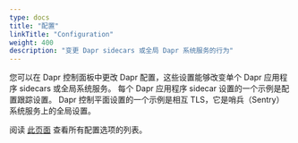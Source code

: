 ```yaml
---
type: docs
title: "配置"
linkTitle: "Configuration"
weight: 400
description: "变更 Dapr sidecars 或全局 Dapr 系统服务的行为"
---
```


您可以在 Dapr 控制面板中更改 Dapr 配置，这些设置能够改变单个 Dapr 应用程序 sidecars 或全局系统服务。 每个 Dapr 应用程序 sidecar 设置的一个示例是配置跟踪设置。 Dapr 控制平面设置的一个示例是相互 TLS，它是哨兵（Sentry）系统服务上的全局设置。

阅读 [此页面]({{X1X}}) 查看所有配置选项的列表。
